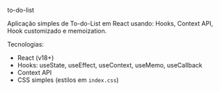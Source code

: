 to-do-list

Aplicação simples de To-do-List em React usando: Hooks, Context API, Hook customizado e memoization.

Tecnologias:

- React (v18+)
- Hooks: useState, useEffect, useContext, useMemo, useCallback
- Context API
- CSS simples (estilos em `index.css`)
